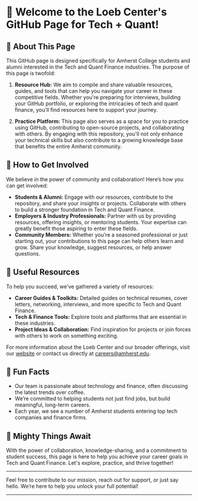 # 👋 Welcome to the Loeb Center's GitHub Page for Tech + Quant!

## 🌟 About This Page

This GitHub page is designed specifically for Amherst College students and alumni interested in the Tech and Quant Finance industries. The purpose of this page is twofold: 

1. **Resource Hub:** We aim to compile and share valuable resources, guides, and tools that can help you navigate your career in these competitive fields. Whether you're preparing for interviews, building your GitHub portfolio, or exploring the intricacies of tech and quant finance, you'll find resources here to support your journey.

2. **Practice Platform:** This page also serves as a space for you to practice using GitHub, contributing to open-source projects, and collaborating with others. By engaging with this repository, you'll not only enhance your technical skills but also contribute to a growing knowledge base that benefits the entire Amherst community.

## 🚀 How to Get Involved

We believe in the power of community and collaboration! Here’s how you can get involved:

- **Students & Alumni:** Engage with our resources, contribute to the repository, and share your insights or projects. Collaborate with others to build a stronger foundation in Tech and Quant Finance.
- **Employers & Industry Professionals:** Partner with us by providing resources, offering insights, or mentoring students. Your expertise can greatly benefit those aspiring to enter these fields.
- **Community Members:** Whether you're a seasoned professional or just starting out, your contributions to this page can help others learn and grow. Share your knowledge, suggest resources, or help answer questions.

## 💼 Useful Resources

To help you succeed, we've gathered a variety of resources:

- **Career Guides & Toolkits:** Detailed guides on technical resumes, cover letters, networking, interviews, and more specific to Tech and Quant Finance.
- **Tech & Finance Tools:** Explore tools and platforms that are essential in these industries.
- **Project Ideas & Collaboration:** Find inspiration for projects or join forces with others to work on something exciting.

For more information about the Loeb Center and our broader offerings, visit our [website](https://careers.amherst.edu/) or contact us directly at [careers@amherst.edu](mailto:careers@amherst.edu).

## 🍿 Fun Facts

- Our team is passionate about technology and finance, often discussing the latest trends over coffee.
- We’re committed to helping students not just find jobs, but build meaningful, long-term careers.
- Each year, we see a number of Amherst students entering top tech companies and finance firms.

## 🔮 Mighty Things Await

With the power of collaboration, knowledge-sharing, and a commitment to student success, this page is here to help you achieve your career goals in Tech and Quant Finance. Let's explore, practice, and thrive together!

---

Feel free to contribute to our mission, reach out for support, or just say hello. We’re here to help you unlock your full potential!

---

